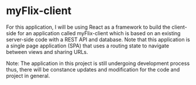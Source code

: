 # myFlix-client
 For this application, I will be using React as a framework to build the client-side for an application called myFlix-client which is based on an existing server-side code with a REST API and database. Note that this application is a single page application (SPA) that uses a routing state to navigate between views and sharing URLs. 

 Note: The application in this project is still undergoing development process thus, there will be constance updates and modification for the code and project in general.